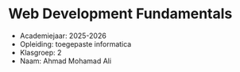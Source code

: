 # Web Development Fundamentals

- Academiejaar: 2025-2026
- Opleiding: toegepaste informatica
- Klasgroep: 2
- Naam: Ahmad Mohamad Ali

